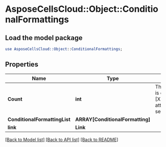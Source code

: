 # AsposeCellsCloud::Object::ConditionalFormattings 

## Load the model package
```perl
use AsposeCellsCloud::Object::ConditionalFormattings;
```

## Properties
Name | Type | Description | Notes
------------ | ------------- | ------------- | -------------
**Count** | **int** | The property "Count" is decorated with [XmlElement("count")] attribute for XML serialization. |
**ConditionalFormattingList** | **ARRAY[ConditionalFormatting]** |  |
**link** | **Link** |  |  

[[Back to Model list]](../README.md#documentation-for-models) [[Back to API list]](../README.md#documentation-for-api-endpoints) [[Back to README]](../README.md)

